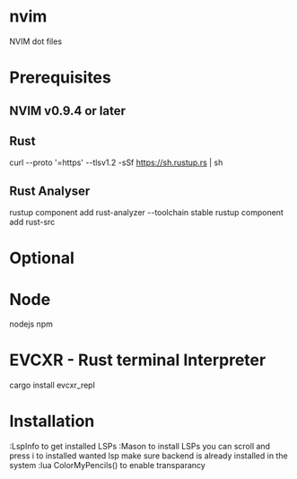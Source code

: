 # nvim
NVIM dot files

# Prerequisites
## NVIM v0.9.4 or later
## Rust
curl --proto '=https' --tlsv1.2 -sSf https://sh.rustup.rs | sh
## Rust Analyser
rustup component add rust-analyzer --toolchain stable
rustup component add rust-src

# Optional
# Node
nodejs
npm
# EVCXR - Rust terminal Interpreter
cargo install evcxr_repl

# Installation



:LspInfo to get installed LSPs
:Mason to install LSPs
you can scroll and press i to installed wanted lsp
make sure backend is already installed in the system
:lua ColorMyPencils() to enable transparancy
